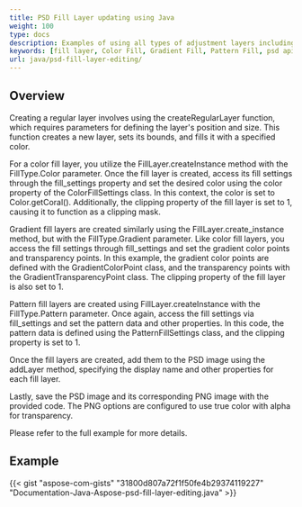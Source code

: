 ```yaml
---
title: PSD Fill Layer updating using Java
weight: 100
type: docs
description: Examples of using all types of adjustment layers including Color Fill, Gradient Fill and Pattern Fill
keywords: [fill layer, Color Fill, Gradient Fill, Pattern Fill, psd api, java, code sample]
url: java/psd-fill-layer-editing/
---
```


## **Overview**

Creating a regular layer involves using the createRegularLayer function, which requires parameters for defining the layer's position and size. This function creates a new layer, sets its bounds, and fills it with a specified color.

For a color fill layer, you utilize the FillLayer.createInstance method with the FillType.Color parameter. Once the fill layer is created, access its fill settings through the fill_settings property and set the desired color using the color property of the ColorFillSettings class. In this context, the color is set to Color.getCoral(). Additionally, the clipping property of the fill layer is set to 1, causing it to function as a clipping mask.

Gradient fill layers are created similarly using the FillLayer.create_instance method, but with the FillType.Gradient parameter. Like color fill layers, you access the fill settings through fill_settings and set the gradient color points and transparency points. In this example, the gradient color points are defined with the GradientColorPoint class, and the transparency points with the GradientTransparencyPoint class. The clipping property of the fill layer is also set to 1.

Pattern fill layers are created using FillLayer.createInstance with the FillType.Pattern parameter. Once again, access the fill settings via fill_settings and set the pattern data and other properties. In this code, the pattern data is defined using the PatternFillSettings class, and the clipping property is set to 1.

Once the fill layers are created, add them to the PSD image using the addLayer method, specifying the display name and other properties for each fill layer.

Lastly, save the PSD image and its corresponding PNG image with the provided code. The PNG options are configured to use true color with alpha for transparency.

Please refer to the full example for more details.

## **Example**
{{< gist "aspose-com-gists" "31800d807a72f1f50fe4b29374119227" "Documentation-Java-Aspose-psd-fill-layer-editing.java" >}}